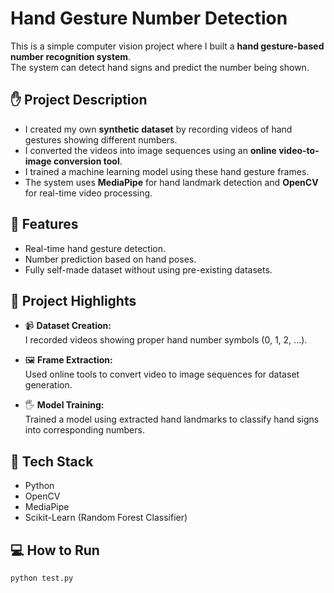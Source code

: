 # Hand Gesture Number Detection

This is a simple computer vision project where I built a **hand gesture-based number recognition system**.  
The system can detect hand signs and predict the number being shown.

## ✋ Project Description
- I created my own **synthetic dataset** by recording videos of hand gestures showing different numbers.
- I converted the videos into image sequences using an **online video-to-image conversion tool**.
- I trained a machine learning model using these hand gesture frames.
- The system uses **MediaPipe** for hand landmark detection and **OpenCV** for real-time video processing.

## 🚀 Features
- Real-time hand gesture detection.
- Number prediction based on hand poses.
- Fully self-made dataset without using pre-existing datasets.

## 📂 Project Highlights
- 📹 **Dataset Creation:**  
  I recorded videos showing proper hand number symbols (0, 1, 2, ...).

- 🖼️ **Frame Extraction:**  
  Used online tools to convert video to image sequences for dataset generation.

- 🖐️ **Model Training:**  
  Trained a model using extracted hand landmarks to classify hand signs into corresponding numbers.

## 🔧 Tech Stack
- Python
- OpenCV
- MediaPipe
- Scikit-Learn (Random Forest Classifier)

## 💻 How to Run
```bash
python test.py
